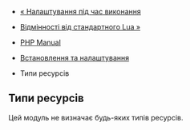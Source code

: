 - [« Налаштування під час виконання](luasandbox.configuration.md)
- [Відмінності від стандартного Lua
»](reference.luasandbox.differences.md)

- [PHP Manual](index.md)
- [Встановлення та налаштування](luasandbox.setup.md)
- Типи ресурсів

## Типи ресурсів

Цей модуль не визначає будь-яких типів ресурсів.
